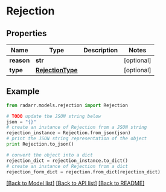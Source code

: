 # Rejection


## Properties
Name | Type | Description | Notes
------------ | ------------- | ------------- | -------------
**reason** | **str** |  | [optional] 
**type** | [**RejectionType**](RejectionType.md) |  | [optional] 

## Example

```python
from radarr.models.rejection import Rejection

# TODO update the JSON string below
json = "{}"
# create an instance of Rejection from a JSON string
rejection_instance = Rejection.from_json(json)
# print the JSON string representation of the object
print Rejection.to_json()

# convert the object into a dict
rejection_dict = rejection_instance.to_dict()
# create an instance of Rejection from a dict
rejection_form_dict = rejection.from_dict(rejection_dict)
```
[[Back to Model list]](../README.md#documentation-for-models) [[Back to API list]](../README.md#documentation-for-api-endpoints) [[Back to README]](../README.md)


